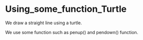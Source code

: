 # Using_some_function_Turtle

We draw a straight line using a turtle. 

We use some function such as penup() and pendown() function.
